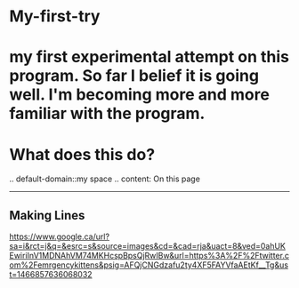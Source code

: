 # My-first-try
my first experimental attempt on this program. 
So far I belief it is going well. I'm becoming more and more familiar with the program. 
=================
What does this do?
=================
.. default-domain::my space
.. content: On this page
______________________
Making Lines 
----------------------
https://www.google.ca/url?sa=i&rct=j&q=&esrc=s&source=images&cd=&cad=rja&uact=8&ved=0ahUKEwiriInV1MDNAhVM74MKHcspBpsQjRwIBw&url=https%3A%2F%2Ftwitter.com%2Femrgencykittens&psig=AFQjCNGdzafu2ty4XF5FAYVfaAEtKf__Tg&ust=1466857636068032
